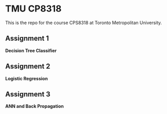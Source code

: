 # TMU CP8318
This is the repo for the course CPS8318 at Toronto Metropolitan University.

## Assignment 1
**Decision Tree Classifier**

## Assignment 2
**Logistic Regression**

## Assignment 3
**ANN and Back Propagation**
